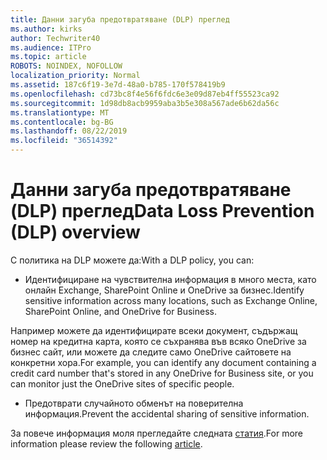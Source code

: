 ```yaml
---
title: Данни загуба предотвратяване (DLP) преглед
ms.author: kirks
author: Techwriter40
ms.audience: ITPro
ms.topic: article
ROBOTS: NOINDEX, NOFOLLOW
localization_priority: Normal
ms.assetid: 187c6f19-3e7d-48a0-b785-170f578419b9
ms.openlocfilehash: cd73bc8f4e56f6fdc6e3e09d87eb4ff55523ca92
ms.sourcegitcommit: 1d98db8acb9959aba3b5e308a567ade6b62da56c
ms.translationtype: MT
ms.contentlocale: bg-BG
ms.lasthandoff: 08/22/2019
ms.locfileid: "36514392"
---
```

# <a name="data-loss-prevention-dlp-overview"></a><span data-ttu-id="db125-102">Данни загуба предотвратяване (DLP) преглед</span><span class="sxs-lookup"><span data-stu-id="db125-102">Data Loss Prevention (DLP) overview</span></span>

<span data-ttu-id="db125-103">С политика на DLP можете да:</span><span class="sxs-lookup"><span data-stu-id="db125-103">With a DLP policy, you can:</span></span>

- <span data-ttu-id="db125-104">Идентифициране на чувствителна информация в много места, като онлайн Exchange, SharePoint Online и OneDrive за бизнес.</span><span class="sxs-lookup"><span data-stu-id="db125-104">Identify sensitive information across many locations, such as Exchange Online, SharePoint Online, and OneDrive for Business.</span></span>


<span data-ttu-id="db125-105">Например можете да идентифицирате всеки документ, съдържащ номер на кредитна карта, която се съхранява във всяко OneDrive за бизнес сайт, или можете да следите само OneDrive сайтовете на конкретни хора.</span><span class="sxs-lookup"><span data-stu-id="db125-105">For example, you can identify any document containing a credit card number that's stored in any OneDrive for Business site, or you can monitor just the OneDrive sites of specific people.</span></span>

- <span data-ttu-id="db125-106">Предотврати случайното обменът на поверителна информация.</span><span class="sxs-lookup"><span data-stu-id="db125-106">Prevent the accidental sharing of sensitive information.</span></span>


<span data-ttu-id="db125-107">За повече информация моля прегледайте следната [статия](https://docs.microsoft.com/office365/securitycompliance/data-loss-prevention-policies).</span><span class="sxs-lookup"><span data-stu-id="db125-107">For more information please review the following [article](https://docs.microsoft.com/office365/securitycompliance/data-loss-prevention-policies).</span></span>

